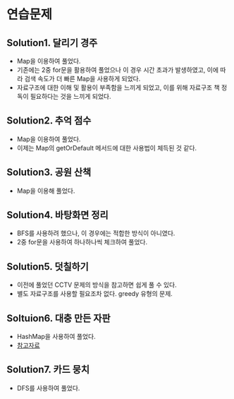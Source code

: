 # 연습문제

## Solution1. 달리기 경주

- Map을 이용하여 풀었다.
- 기존에는 2중 for문을 활용하여 풀었으나 이 경우 시간 초과가 발생하였고, 이에 따라 검색 속도가 더 빠른 Map을 사용하게 되었다.
- 자료구조에 대한 이해 및 활용이 부족함을 느끼게 되었고, 이를 위해 자료구조 책 정독이 필요하다는 것을 느끼게 되었다.

## Solution2. 추억 점수

- Map을 이용하여 풀었다.
- 이제는 Map의 getOrDefault 메서드에 대한 사용법이 체득된 것 같다.

## Solution3. 공원 산책

- Map을 이용해 풀었다.

## Solution4. 바탕화면 정리

- BFS를 사용하려 했으나, 이 경우에는 적합한 방식이 아니였다.
- 2중 for문을 사용하여 하나하나씩 체크하여 풀었다.

## Solution5. 덧칠하기

- 이전에 풀었던 CCTV 문제의 방식을 참고하면 쉽게 풀 수 있다.
- 별도 자료구조를 사용할 필요조차 없다. greedy 유형의 문제.

## Soltuion6. 대충 만든 자판

- HashMap을 사용하여 풀었다.
- [참고자료](https://hy-ung.tistory.com/104)

## Solution7. 카드 뭉치

- DFS를 사용하여 풀었다.
